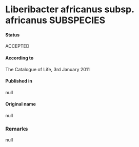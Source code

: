 Liberibacter africanus subsp. africanus SUBSPECIES
=======

#### Status
ACCEPTED

#### According to
The Catalogue of Life, 3rd January 2011

#### Published in
null

#### Original name
null

### Remarks
null